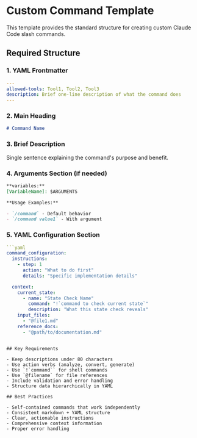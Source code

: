 # Custom Command Template

This template provides the standard structure for creating custom Claude Code slash commands.

## Required Structure

### 1. YAML Frontmatter

```yaml
---
allowed-tools: Tool1, Tool2, Tool3
description: Brief one-line description of what the command does
---
```

### 2. Main Heading

```markdown
# Command Name
```

### 3. Brief Description

Single sentence explaining the command's purpose and benefit.

### 4. Arguments Section (if needed)

```markdown
**variables:**
[VariableName]: $ARGUMENTS

**Usage Examples:**

- `/command` - Default behavior
- `/command value1` - With argument
```

### 5. YAML Configuration Section

````yaml
```yaml
command_configuration:
  instructions:
    - step: 1
      action: "What to do first"
      details: "Specific implementation details"

  context:
    current_state:
      - name: "State Check Name"
        command: "!`command to check current state`"
        description: "What this state check reveals"
    input_files:
      - "@file1.md"
    reference_docs:
      - "@path/to/documentation.md"
````

```

## Key Requirements

- Keep descriptions under 80 characters
- Use action verbs (analyze, convert, generate)
- Use `!`command`` for shell commands
- Use `@filename` for file references
- Include validation and error handling
- Structure data hierarchically in YAML

## Best Practices

- Self-contained commands that work independently
- Consistent markdown + YAML structure
- Clear, actionable instructions
- Comprehensive context information
- Proper error handling
```
